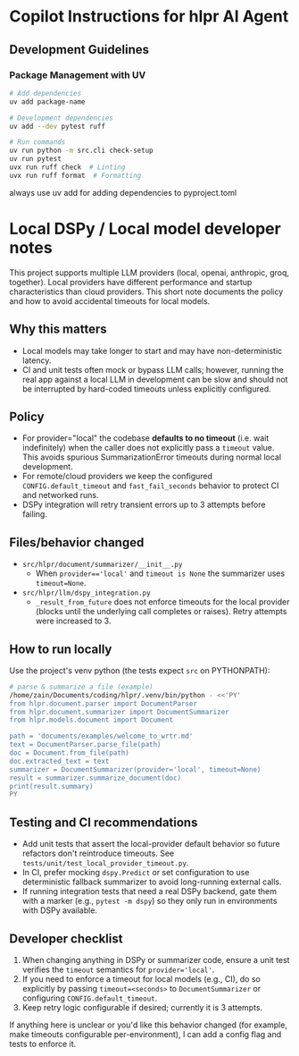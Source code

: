 # Copilot Instructions for hlpr AI Agent

## Development Guidelines

### Package Management with UV
```bash
# Add dependencies
uv add package-name

# Development dependencies  
uv add --dev pytest ruff

# Run commands
uv run python -m src.cli check-setup
uv run pytest
uvx run ruff check  # Linting
uvx run ruff format  # Formatting
```
always use uv add for adding dependencies to pyproject.toml

# Local DSPy / Local model developer notes

This project supports multiple LLM providers (local, openai, anthropic, groq, together).
Local providers have different performance and startup characteristics than cloud providers.
This short note documents the policy and how to avoid accidental timeouts for local models.

Why this matters
-----------------
- Local models may take longer to start and may have non-deterministic latency.
- CI and unit tests often mock or bypass LLM calls; however, running the real app against
  a local LLM in development can be slow and should not be interrupted by hard-coded
  timeouts unless explicitly configured.

Policy
------
- For provider="local" the codebase **defaults to no timeout** (i.e. wait indefinitely)
  when the caller does not explicitly pass a `timeout` value. This avoids spurious
  SummarizationError timeouts during normal local development.
- For remote/cloud providers we keep the configured `CONFIG.default_timeout` and
  `fast_fail_seconds` behavior to protect CI and networked runs.
- DSPy integration will retry transient errors up to 3 attempts before failing.

Files/behavior changed
----------------------
- `src/hlpr/document/summarizer/__init__.py`
  - When `provider=='local'` and `timeout is None` the summarizer uses `timeout=None`.
- `src/hlpr/llm/dspy_integration.py`
  - `_result_from_future` does not enforce timeouts for the local provider (blocks until
    the underlying call completes or raises). Retry attempts were increased to 3.

How to run locally
-------------------
Use the project's venv python (the tests expect `src` on PYTHONPATH):

```bash
# parse & summarize a file (example)
/home/zain/Documents/coding/hlpr/.venv/bin/python - <<'PY'
from hlpr.document.parser import DocumentParser
from hlpr.document.summarizer import DocumentSummarizer
from hlpr.models.document import Document

path = 'documents/examples/welcome_to_wrtr.md'
text = DocumentParser.parse_file(path)
doc = Document.from_file(path)
doc.extracted_text = text
summarizer = DocumentSummarizer(provider='local', timeout=None)
result = summarizer.summarize_document(doc)
print(result.summary)
PY
```

Testing and CI recommendations
-----------------------------
- Add unit tests that assert the local-provider default behavior so future refactors
  don't reintroduce timeouts. See `tests/unit/test_local_provider_timeout.py`.
- In CI, prefer mocking `dspy.Predict` or set configuration to use deterministic
  fallback summarizer to avoid long-running external calls.
- If running integration tests that need a real DSPy backend, gate them with a marker
  (e.g., `pytest -m dspy`) so they only run in environments with DSPy available.

Developer checklist
-------------------
1. When changing anything in DSPy or summarizer code, ensure a unit test verifies
   the `timeout` semantics for `provider='local'`.
2. If you need to enforce a timeout for local models (e.g., CI), do so explicitly
   by passing `timeout=<seconds>` to `DocumentSummarizer` or configuring `CONFIG.default_timeout`.
3. Keep retry logic configurable if desired; currently it is 3 attempts.

If anything here is unclear or you'd like this behavior changed (for example, make
timeouts configurable per-environment), I can add a config flag and tests to enforce it.
